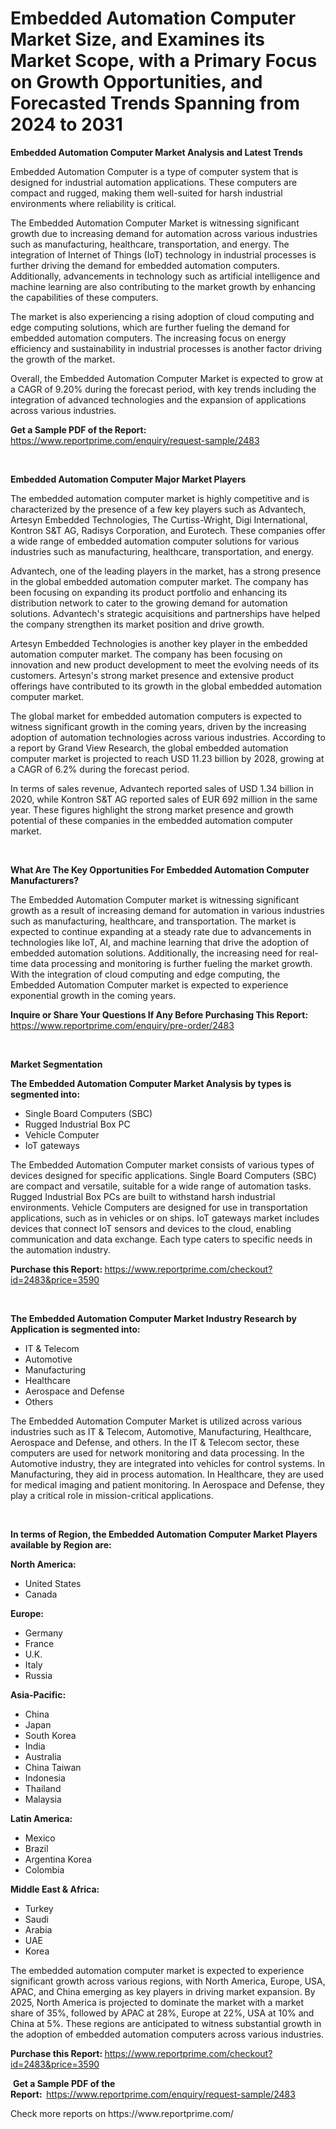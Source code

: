 <p><h1>Embedded Automation Computer Market Size, and Examines its Market Scope, with a Primary Focus on Growth Opportunities, and Forecasted Trends Spanning from 2024 to 2031</h1></p><p><strong>Embedded Automation Computer Market Analysis and Latest Trends</strong></p>
<p><p>Embedded Automation Computer is a type of computer system that is designed for industrial automation applications. These computers are compact and rugged, making them well-suited for harsh industrial environments where reliability is critical.</p><p>The Embedded Automation Computer Market is witnessing significant growth due to increasing demand for automation across various industries such as manufacturing, healthcare, transportation, and energy. The integration of Internet of Things (IoT) technology in industrial processes is further driving the demand for embedded automation computers. Additionally, advancements in technology such as artificial intelligence and machine learning are also contributing to the market growth by enhancing the capabilities of these computers.</p><p>The market is also experiencing a rising adoption of cloud computing and edge computing solutions, which are further fueling the demand for embedded automation computers. The increasing focus on energy efficiency and sustainability in industrial processes is another factor driving the growth of the market.</p><p>Overall, the Embedded Automation Computer Market is expected to grow at a CAGR of 9.20% during the forecast period, with key trends including the integration of advanced technologies and the expansion of applications across various industries.</p></p>
<p><strong>Get a Sample PDF of the Report:&nbsp;</strong> <a href="https://www.reportprime.com/enquiry/request-sample/2483">https://www.reportprime.com/enquiry/request-sample/2483</a></p>
<p>&nbsp;</p>
<p><strong>Embedded Automation Computer Major Market Players</strong></p>
<p><p>The embedded automation computer market is highly competitive and is characterized by the presence of a few key players such as Advantech, Artesyn Embedded Technologies, The Curtiss-Wright, Digi International, Kontron S&T AG, Radisys Corporation, and Eurotech. These companies offer a wide range of embedded automation computer solutions for various industries such as manufacturing, healthcare, transportation, and energy.</p><p>Advantech, one of the leading players in the market, has a strong presence in the global embedded automation computer market. The company has been focusing on expanding its product portfolio and enhancing its distribution network to cater to the growing demand for automation solutions. Advantech's strategic acquisitions and partnerships have helped the company strengthen its market position and drive growth.</p><p>Artesyn Embedded Technologies is another key player in the embedded automation computer market. The company has been focusing on innovation and new product development to meet the evolving needs of its customers. Artesyn's strong market presence and extensive product offerings have contributed to its growth in the global embedded automation computer market.</p><p>The global market for embedded automation computers is expected to witness significant growth in the coming years, driven by the increasing adoption of automation technologies across various industries. According to a report by Grand View Research, the global embedded automation computer market is projected to reach USD 11.23 billion by 2028, growing at a CAGR of 6.2% during the forecast period.</p><p>In terms of sales revenue, Advantech reported sales of USD 1.34 billion in 2020, while Kontron S&T AG reported sales of EUR 692 million in the same year. These figures highlight the strong market presence and growth potential of these companies in the embedded automation computer market.</p></p>
<p>&nbsp;</p>
<p><strong>What Are The Key Opportunities For Embedded Automation Computer Manufacturers?</strong></p>
<p><p>The Embedded Automation Computer market is witnessing significant growth as a result of increasing demand for automation in various industries such as manufacturing, healthcare, and transportation. The market is expected to continue expanding at a steady rate due to advancements in technologies like IoT, AI, and machine learning that drive the adoption of embedded automation solutions. Additionally, the increasing need for real-time data processing and monitoring is further fueling the market growth. With the integration of cloud computing and edge computing, the Embedded Automation Computer market is expected to experience exponential growth in the coming years.</p></p>
<p><strong>Inquire or Share Your Questions If Any Before Purchasing This Report:</strong> <a href="https://www.reportprime.com/enquiry/pre-order/2483">https://www.reportprime.com/enquiry/pre-order/2483</a></p>
<p>&nbsp;</p>
<p><strong>Market Segmentation</strong></p>
<p><strong>The Embedded Automation Computer Market Analysis by types is segmented into:</strong></p>
<p><ul><li>Single Board Computers (SBC)</li><li>Rugged Industrial Box PC</li><li>Vehicle Computer</li><li>IoT gateways</li></ul></p>
<p><p>The Embedded Automation Computer market consists of various types of devices designed for specific applications. Single Board Computers (SBC) are compact and versatile, suitable for a wide range of automation tasks. Rugged Industrial Box PCs are built to withstand harsh industrial environments. Vehicle Computers are designed for use in transportation applications, such as in vehicles or on ships. IoT gateways market includes devices that connect IoT sensors and devices to the cloud, enabling communication and data exchange. Each type caters to specific needs in the automation industry.</p></p>
<p><strong>Purchase this Report:&nbsp;</strong><a href="https://www.reportprime.com/checkout?id=2483&price=3590">https://www.reportprime.com/checkout?id=2483&price=3590</a></p>
<p>&nbsp;</p>
<p><strong>The Embedded Automation Computer Market Industry Research by Application is segmented into:</strong></p>
<p><ul><li>IT & Telecom</li><li>Automotive</li><li>Manufacturing</li><li>Healthcare</li><li>Aerospace and Defense</li><li>Others</li></ul></p>
<p><p>The Embedded Automation Computer Market is utilized across various industries such as IT & Telecom, Automotive, Manufacturing, Healthcare, Aerospace and Defense, and others. In the IT & Telecom sector, these computers are used for network monitoring and data processing. In the Automotive industry, they are integrated into vehicles for control systems. In Manufacturing, they aid in process automation. In Healthcare, they are used for medical imaging and patient monitoring. In Aerospace and Defense, they play a critical role in mission-critical applications.</p></p>
<p>&nbsp;</p>
<p><strong>In terms of Region, the Embedded Automation Computer Market Players available by Region are:</strong></p>
<p>
    <p> <strong> North America: </strong>
        <ul>
            <li>United States</li>
            <li>Canada</li>
        </ul>
        </p> 
    <p> <strong> Europe: </strong>
        <ul>
            <li>Germany</li>
            <li>France</li>
            <li>U.K.</li>
            <li>Italy</li>
            <li>Russia</li>
        </ul>
        </p> 
    <p> <strong> Asia-Pacific: </strong>
        <ul>
            <li>China</li>
            <li>Japan</li>
            <li>South Korea</li>
            <li>India</li>
            <li>Australia</li>
            <li>China Taiwan</li>
            <li>Indonesia</li>
            <li>Thailand</li>
            <li>Malaysia</li>
        </ul>
        </p> 
    <p> <strong> Latin America: </strong>
        <ul>
            <li>Mexico</li>
            <li>Brazil</li>
            <li>Argentina Korea</li>
            <li>Colombia</li>
        </ul>
        </p> 
    <p> <strong> Middle East & Africa: </strong>
        <ul>
            <li>Turkey</li>
            <li>Saudi</li>
            <li>Arabia</li>
            <li>UAE</li>
            <li>Korea</li>
        </ul>
    </p>
    </p>
<p><p>The embedded automation computer market is expected to experience significant growth across various regions, with North America, Europe, USA, APAC, and China emerging as key players in driving market expansion. By 2025, North America is projected to dominate the market with a market share of 35%, followed by APAC at 28%, Europe at 22%, USA at 10% and China at 5%. These regions are anticipated to witness substantial growth in the adoption of embedded automation computers across various industries.</p></p>
<p><strong>Purchase this Report: </strong><a href="https://www.reportprime.com/checkout?id=2483&price=3590">https://www.reportprime.com/checkout?id=2483&price=3590</a></p>
<p>&nbsp;<strong>Get a Sample PDF of the Report:&nbsp;&nbsp;</strong><a href="https://www.reportprime.com/enquiry/request-sample/2483">https://www.reportprime.com/enquiry/request-sample/2483</a></p>
<p><strong></strong></p>
<p>Check more reports on https://www.reportprime.com/</p>